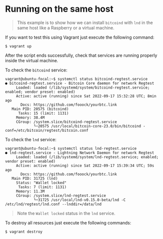 # Running on the same host

>This example is to show how we can install `bitcoind` with `lnd` in the same host like
> a Raspberry or a virtual machine.

If you want to test this using Vagrant just execute the following command:

```shell
$ vagrant up
```

After the script ends successfully, check that services are running properly inside the
virtual machine.

To check the `bitcoind` service:

```shell
vagrant@ubuntu-focal:~$ systemctl status bitcoind-regtest.service
● bitcoind-regtest.service - Bitcoin Core daemon for network Regtest
     Loaded: loaded (/lib/systemd/system/bitcoind-regtest.service; enabled; vendor preset: enabled)
     Active: active (running) since Sat 2022-09-17 15:32:28 UTC; 8min ago
       Docs: https://github.com/fooock/yourbtc.link
   Main PID: 20575 (bitcoind)
      Tasks: 15 (limit: 1131)
     Memory: 38.4M
     CGroup: /system.slice/bitcoind-regtest.service
             └─20575 /usr/local/bitcoin-core-23.0/bin/bitcoind -conf=/etc/bitcoin/regtest/bitcoin.conf
```

To check the `lnd` service:

```shell
vagrant@ubuntu-focal:~$ systemctl status lnd-regtest.service
● lnd-regtest.service - Lightning Network Daemon for network Regtest
     Loaded: loaded (/lib/systemd/system/lnd-regtest.service; enabled; vendor preset: enabled)
     Active: active (running) since Sat 2022-09-17 15:39:34 UTC; 59s ago
       Docs: https://github.com/fooock/yourbtc.link
   Main PID: 31725 (lnd)
     Status: "Wallet locked"
      Tasks: 7 (limit: 1131)
     Memory: 11.3M
     CGroup: /system.slice/lnd-regtest.service
             └─31725 /usr/local/lnd-v0.15.0-beta/lnd -C /etc/lnd/regtest/lnd.conf --lnddir=/data/lnd
```

>Note the `Wallet locked` status in the `lnd` service.

To destroy all resources just execute the following commands:

```shell
$ vagrant destroy
```

